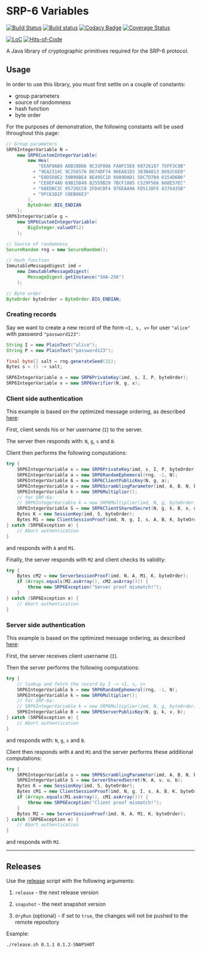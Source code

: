 # SRP-6 Variables

[![Build Status](https://travis-ci.com/Glusk/srp6-variables.svg?branch=master)](https://travis-ci.com/Glusk/srp6-variables)
[![Build status](https://ci.appveyor.com/api/projects/status/4dlyh0qkyd7aubpk/branch/master?svg=true)](https://ci.appveyor.com/project/Glusk/srp6-variables/branch/master)
[![Codacy Badge](https://app.codacy.com/project/badge/Grade/4b28e7a9389046a98c42f6a6eaa00ad8)](https://www.codacy.com/gh/Glusk/srp6-variables/dashboard?utm_source=github.com&amp;utm_medium=referral&amp;utm_content=Glusk/srp6-variables&amp;utm_campaign=Badge_Grade)
[![Coverage Status](https://coveralls.io/repos/github/Glusk/srp6-variables/badge.svg?branch=master)](https://coveralls.io/github/Glusk/srp6-variables?branch=master)

[![LoC](https://tokei.rs/b1/github/glusk/srp6-variables)](https://github.com/Glusk/srp6-variables)
[![Hits-of-Code](https://hitsofcode.com/github/glusk/srp6-variables?branch=master)](https://hitsofcode.com/view/github/glusk/srp6-variables?branch=master)

A Java library of cryptographic primitives required for the SRP-6 protocol.

## Usage

In order to use this library, you must first settle on a couple of constants:

-   group parameters
-   source of randomness
-   hash function
-   byte order

For the purposes of demonstration, the following constants will be used
throughout this page:
``` java
// Group parameters
SRP6IntegerVariable N =
    new SRP6CustomIntegerVariable(
        new Hex(
            "EEAF0AB9 ADB38DD6 9C33F80A FA8FC5E8 60726187 75FF3C0B"
          + "9EA2314C 9C256576 D674DF74 96EA81D3 383B4813 D692C6E0"
          + "E0D5D8E2 50B98BE4 8E495C1D 6089DAD1 5DC7D7B4 6154D6B6"
          + "CE8EF4AD 69B15D49 82559B29 7BCF1885 C529F566 660E57EC"
          + "68EDBC3C 05726CC0 2FD4CBF4 976EAA9A FD5138FE 8376435B"
          + "9FC61D2F C0EB06E3"
        ),
        ByteOrder.BIG_ENDIAN
    );
SRP6IntegerVariable g =
    new SRP6CustomIntegerVariable(
        BigInteger.valueOf(2)
    );

// Source of randomness
SecureRandom rng = new SecureRandom();

// Hash function
ImmutableMessageDigest imd =
    new ImmutableMessageDigest(
        MessageDigest.getInstance("SHA-256")
    );

// Byte order
ByteOrder byteOrder = ByteOrder.BIG_ENDIAN;
```

### Creating records

Say we want to create a new record of the form `<I, s, v>` for user `"alice"`
with password `"password123"`:

``` java
String I = new PlainText("alice");
String P = new PlainText("password123");

final byte[] salt = rng.generateSeed(32);
Bytes s = () -> salt;

SRP6IntegerVariable x = new SRP6PrivateKey(imd, s, I, P, byteOrder);
SRP6IntegerVariable v = new SRP6Verifier(N, g, x);
```

### Client side authentication

This example is based on the optimized message ordering, as described [here][1]:

First, client sends his or her username (`I`) to the server.

The server then responds with: `N`, `g`, `s` and `B`.

Client then performs the following computations:
``` java
try {
    SRP6IntegerVariable x = new SRP6PrivateKey(imd, s, I, P, byteOrder);
    SRP6IntegerVariable a = new SRP6RandomEphemeral(rng, -1, N);
    SRP6IntegerVariable A = new SRP6ClientPublicKey(N, g, a);
    SRP6IntegerVariable u = new SRP6ScramblingParameter(imd, A, B, N, byteOrder);
    SRP6IntegerVariable k = new SRP6Multiplier();
    // for SRP-6a:
    // SRP6IntegerVariable k = new SRP6Multiplier(imd, N, g, byteOrder);
    SRP6IntegerVariable S = new SRP6ClientSharedSecret(N, g, k, B, x, u, a);
    Bytes K = new SessionKey(imd, S, byteOrder);
    Bytes M1 = new ClientSessionProof(imd, N, g, I, s, A, B, K, byteOrder);
} catch (SRP6Exception e) {
    // Abort authentication
}
```
and responds with `A` and `M1`.

Finally, the server responds with `M2` and client checks its validity:
``` java
try {
    Bytes cM2 = new ServerSessionProof(imd, N, A, M1, K, byteOrder);
    if (Arrays.equals(M2.asArray(), cM2.asArray())) {
        throw new SRP6Exception("Server proof mismatch!");
    }
} catch (SRP6Exception e) {
    // Abort authentication
}
```

### Server side authentication

This example is based on the optimized message ordering, as described [here][1]:

First, the server receives client username (`I`).

Then the server performs the following computations:
``` java
try {
    // lookup and fetch the record by I -> <I, s, v>
    SRP6IntegerVariable b = new SRP6RandomEphemeral(rng, -1, N);
    SRP6IntegerVariable k = new SRP6Multiplier();
    // for SRP-6a:
    // SRP6IntegerVariable k = new SRP6Multiplier(imd, N, g, byteOrder);
    SRP6IntegerVariable B = new SRP6ServerPublicKey(N, g, k, v, b);
} catch (SRP6Exception e) {
    // Abort authentication
}
```
and responds with: `N`, `g`, `s` and `B`.

Client then responds with `A` and `M1` and the server performs these
additional computations:
``` java
try {
    SRP6IntegerVariable u = new SRP6ScramblingParameter(imd, A, B, N, byteOrder);
    SRP6IntegerVariable S = new ServerSharedSecret(N, A, v, u, b);
    Bytes K = new SessionKey(imd, S, byteOrder);
    Bytes cM1 = new ClientSessionProof(imd, N, g, I, s, A, B, K, byteOrder);
    if (Arrays.equals(M1.asArray(), cM1.asArray())) {
        throw new SRP6Exception("Client proof mismatch!");
    }
    Bytes M2 = new ServerSessionProof(imd, N, A, M1, K, byteOrder);
} catch (SRP6Exception e) {
    // Abort authentication
}
```
and responds with `M2`.

[1]: http://srp.stanford.edu/srp6.ps (WU, Thomas. *SRP-6: Improvements and Refinements to the Secure Remote Password Protocol*)

---

## Releases

Use the [release](./release.sh) script with the following arguments:

1.  `release` - the next release version

2.  `snapshot` - the next snapshot version

3.  `dryRun` (optional) - if set to `true`, the changes will not be pushed
   to the remote repository

Example:

``` bash
./release.sh 0.1.1 0.1.2-SNAPSHOT
```
